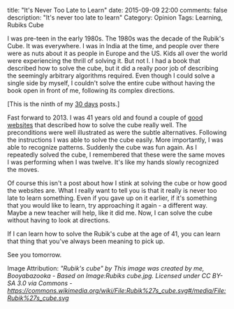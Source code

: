 title: "It's Never Too Late to Learn"
date: 2015-09-09 22:00
comments: false
description: "It's never too late to learn"
Category: Opinion
Tags: Learning, Rubiks Cube

I was pre-teen in the early 1980s. The 1980s was the decade of the Rubik's Cube. It was everywhere. I was in India at the time, and people over there were as nuts about it as people in Europe and the US. Kids all over the world were experiencing the thrill of solving it. But not I. I had a book that described how to solve the cube, but it did a really poor job of describing the seemingly arbitrary algorithms required. Even though I could solve a single side by myself, I couldn't solve the entire cube without having the book open in front of me, following its complex directions. 

<!-- c /images/2015/09/Rubik.png The defining fad of the 1980s -->

<!-- more -->

[This is the ninth of my [30 days][] posts.]

Fast forward to 2013. I was 41 years old and found a couple of [good][1] [websites][2] that described how to solve the cube really well. The preconditions were well illustrated as were the subtle alternatives. Following the instructions I was able to solve the cube easily. More importantly, I was able to recognize patterns. Suddenly the cube was fun again. As I repeatedly solved the cube, I remembered that these were the same moves I was performing when I was twelve. It's like my hands slowly recognized the moves. 

Of course this isn't a post about how I stink at solving the cube or how good the websites are. What I really want to tell you is that it really is never too late to learn something. Even if you gave up on it earlier, if it's something that you would like to learn, try approaching it again - a different way. Maybe a new teacher will help, like it did me. Now, I can solve the cube without having to look at directions. 

If I can learn how to solve the Rubik's cube at the age of 41, you can learn that thing that you've always been meaning to pick up.
 
See you tomorrow.

Image Attribution: _"Rubik's cube" by This image was created by me, Booyabazooka - Based on Image:Rubiks cube.jpg. Licensed under CC BY-SA 3.0 via Commons - https://commons.wikimedia.org/wiki/File:Rubik%27s_cube.svg#/media/File:Rubik%27s_cube.svg_

[30 days]: /2015/08/31/30-days/
[1]: http://www.wikihow.com/Solve-a-Rubik's-Cube-(Easy-Move-Notation)
[2]: https://sunnythellama.wordpress.com/2007/12/05/alternative-to-the-last-dedmore-step/
